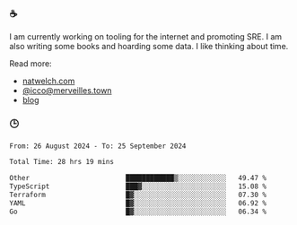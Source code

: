 ### ☕

I am currently working on tooling for the internet and promoting SRE. I am also writing some books and hoarding some data. I like thinking about time. 

Read more:

 - [natwelch.com](https://natwelch.com)
 - [@icco@merveilles.town](https://merveilles.town/@icco)
 - [blog](https://writing.natwelch.com)

### 🕒

<!--START_SECTION:waka-->

```txt
From: 26 August 2024 - To: 25 September 2024

Total Time: 28 hrs 19 mins

Other                        ████████████▒░░░░░░░░░░░░   49.47 %
TypeScript                   ███▓░░░░░░░░░░░░░░░░░░░░░   15.08 %
Terraform                    █▓░░░░░░░░░░░░░░░░░░░░░░░   07.30 %
YAML                         █▓░░░░░░░░░░░░░░░░░░░░░░░   06.92 %
Go                           █▓░░░░░░░░░░░░░░░░░░░░░░░   06.34 %
```

<!--END_SECTION:waka-->
